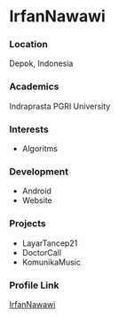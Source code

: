 # IrfanNawawi

### Location

Depok, Indonesia

### Academics

Indraprasta PGRI University

### Interests

- Algoritms

### Development

- Android
- Website

### Projects

- LayarTancep21
- DoctorCall
- KomunikaMusic

### Profile Link

[IrfanNawawi](https://github.com/IrfanNawawi)
